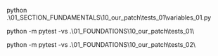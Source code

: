 python .\01_SECTION_FUNDAMENTALS\10_our_patch\tests_01\variables_01.py

python -m pytest -vs .\01_FOUNDATIONS\10_our_patch\tests_01\ 

python -m pytest -vs .\01_FOUNDATIONS\10_our_patch\tests_02\  